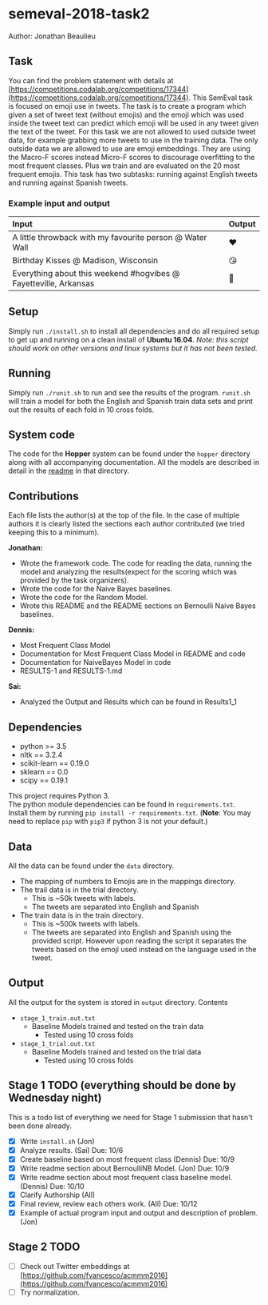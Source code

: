 # semeval-2018-task2
Author: Jonathan Beaulieu

## Task
You can find the problem statement with details at [https://competitions.codalab.org/competitions/17344](https://competitions.codalab.org/competitions/17344).
This SemEval task is focused on emoji use in tweets. The task is to create a program which given a set of tweet text (without emojis) and the emoji which was used inside the tweet text can predict which emoji will be used in any tweet given the text of the tweet. For this task we are not allowed to used outside tweet data, for example grabbing more tweets to use in the training data. The only outside data we are allowed to use are emoji embeddings. They are using the Macro-F scores instead Micro-F scores to discourage overfitting to the most frequent classes. Plus we train and are evaluated on the 20 most frequent emojis. This task has two subtasks: running against English tweets and running against Spanish tweets.

### Example input and output

| Input                                                            | Output |
|:-----------------------------------------------------------------|:-------|
| A little throwback with my favourite person @ Water Wall         | ❤      |
| Birthday Kisses @ Madison, Wisconsin                             | 😘     |
| Everything about this weekend #hogvibes @ Fayetteville, Arkansas | 💯     |

## Setup
Simply run `./install.sh` to install all dependencies and do all required setup to get up and running on a clean install of **Ubuntu 16.04**. *Note: this script should work on other versions and linux systems but it has not been tested.*

## Running
Simply run `./runit.sh` to run and see the results of the program. `runit.sh` will train a model for both the English and Spanish train data sets and print out the results of each fold in 10 cross folds.

## System code
The code for the **Hopper** system can be found under the `hopper` directory along with all accompanying documentation. All the models are described in detail in the [readme](hopper/README.md) in that directory.

## Contributions
Each file lists the author(s) at the top of the file. In the case of multiple authors it is clearly listed the sections each author contributed (we tried keeping this to a minimum).

**Jonathan:**
- Wrote the framework code. The code for reading the data, running the model and analyzing the results(expect for the scoring which was provided by the task organizers).
- Wrote the code for the Naive Bayes baselines.
- Wrote the code for the Random Model.
- Wrote this README and the README sections on Bernoulli Naive Bayes baselines.

**Dennis:**
- Most Frequent Class Model
- Documentation for Most Frequent Class Model in README and code
- Documentation for NaiveBayes Model in code
- RESULTS-1 and RESULTS-1.md

**Sai:**
- Analyzed the Output and Results which can be found in Results1_1

## Dependencies
- python >= 3.5
- nltk == 3.2.4
- scikit-learn == 0.19.0
- sklearn == 0.0
- scipy == 0.19.1

This project requires Python 3.  
The python module dependencies can be found in `requirements.txt`.  
Install them by running `pip install -r requirements.txt`. (**Note**: You may need to replace `pip` with `pip3` if python 3 is not your default.)

## Data

All the data can be found under the `data` directory.
- The mapping of numbers to Emojis are in the mappings directory.
- The trail data is in the trial directory.
  - This is ~50k tweets with labels.
  - The tweets are separated into English and Spanish
- The train data is in the train directory.
  - This is ~500k tweets with labels.
  - The tweets are separated into English and Spanish using the provided script. However upon reading the script it separates the tweets based on the emoji used instead on the language used in the tweet.

## Output

All the output for the system is stored in `output` directory.
Contents
 - `stage_1_train.out.txt`
   - Baseline Models trained and tested on the train data
     - Tested using 10 cross folds
 - `stage_1_trial.out.txt`
   - Baseline Models trained and tested on the trial data
     - Tested using 10 cross folds

## Stage 1 TODO (everything should be done by Wednesday night)
This is a todo list of everything we need for Stage 1 submission that hasn't been done already.
- [x] Write `install.sh` (Jon)
- [x] Analyze results. (Sai) Due: 10/6
- [x] Create baseline based on most frequent class (Dennis) Due: 10/9
- [x] Write readme section about BernoulliNB Model. (Jon) Due: 10/9
- [x] Write readme section about most frequent class baseline model. (Dennis) Due: 10/10
- [x] Clarify Authorship (All)
- [x] Final review, review each others work. (All) Due: 10/12
- [x] Example of actual program input and output and description of problem. (Jon)

## Stage 2 TODO
- [ ] Check out Twitter embeddings at [https://github.com/fvancesco/acmmm2016](https://github.com/fvancesco/acmmm2016)
- [ ] Try normalization.
